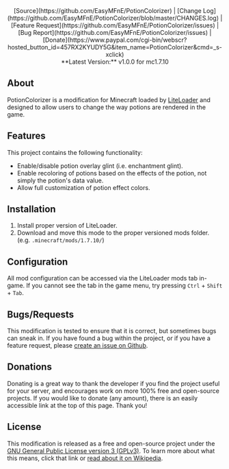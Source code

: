 <center>[Source](https://github.com/EasyMFnE/PotionColorizer) |
[Change Log](https://github.com/EasyMFnE/PotionColorizer/blob/master/CHANGES.log) |
[Feature Request](https://github.com/EasyMFnE/PotionColorizer/issues) |
[Bug Report](https://github.com/EasyMFnE/PotionColorizer/issues) |
[Donate](https://www.paypal.com/cgi-bin/webscr?hosted_button_id=457RX2KYUDY5G&item_name=PotionColorizer&cmd=_s-xclick)</center>

<center>**Latest Version:** v1.0.0 for mc1.7.10</center>

## About ##

PotionColorizer is a modification for Minecraft loaded by [LiteLoader](http://liteloader.com) and designed to allow users to change the way potions are rendered in the game.

## Features ##

This project contains the following functionality:

- Enable/disable potion overlay glint (i.e. enchantment glint).
- Enable recoloring of potions based on the effects of the potion, not simply the potion's data value.
- Allow full customization of potion effect colors.

## Installation ##

1.  Install proper version of LiteLoader.
2.  Download and move this mode to the proper versioned mods folder. (e.g. `.minecraft/mods/1.7.10/`)

## Configuration ##

All mod configuration can be accessed via the LiteLoader mods tab in-game.  If you cannot see the tab in the game menu, try pressing `Ctrl` + `Shift` + `Tab`.

## Bugs/Requests ##

This modification is tested to ensure that it is correct, but sometimes bugs can sneak in.  If you have found a bug within the project, or if you have a feature request, please [create an issue on Github](https://github.com/EasyMFnE/PotionColorizer/issues).

## Donations ##

Donating is a great way to thank the developer if you find the project useful for your server, and encourages work on more 100% free and open-source projects.  If you would like to donate (any amount), there is an easily accessible link at the top of this page.  Thank you!

## License ##

This modification is released as a free and open-source project under the [GNU General Public License version 3 (GPLv3)](http://www.gnu.org/copyleft/gpl.html).  To learn more about what this means, click that link or [read about it on Wikipedia](http://en.wikipedia.org/wiki/GNU_General_Public_License).
